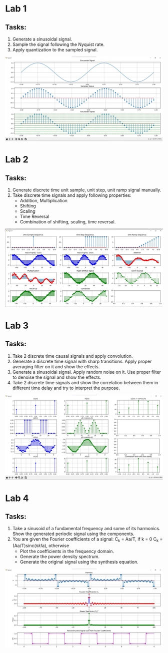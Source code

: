 # Lab 1
## Tasks: 
1. Generate a sinusoidal signal. 
2. Sample the signal following the Nyquist rate. 
3. Apply quantization to the sampled signal.

![Lab1](https://github.com/Tanvir-Mahamood/Digital-Signal-Processing/blob/main/Screenshots/L1.jpg)

# Lab 2
## Tasks: 
1. Generate discrete time unit sample, unit step, unit ramp signal manually. 
2. Take discrete time signals and apply following properties: 
   - Addition, Multiplication 
   - Shifting 
   - Scaling 
   - Time Reversal  
   - Combination of shifting, scaling, time reversal. 

![Lab 2](https://github.com/Tanvir-Mahamood/Digital-Signal-Processing/blob/main/Screenshots/L2.jpg)

# Lab 3
## Tasks: 
1. Take 2 discrete time causal signals and apply convolution. 
2. Generate a discrete time signal with sharp transitions. Apply proper averaging filter on it 
and show the effects. 
3. Generate a sinusoidal signal. Apply random noise on it. Use proper filter to denoise the 
signal and show the effects. 
4. Take 2 discrete time signals and show the correlation between them in different time 
delay and try to interpret the purpose.

![Lab 3](https://github.com/Tanvir-Mahamood/Digital-Signal-Processing/blob/main/Screenshots/L3.jpg)

# Lab 4
## Tasks: 
1. Take a sinusoid of a fundamental frequency and some of its harmonics. Show the 
generated periodic signal using the components. 
2. You are given the Fourier coefficients of a signal: 
   C<sub>k</sub> = Aa/T, if k = 0
   C<sub>k</sub> = (Aa/T)sinc(𝜋𝑘𝑓a), otherwise
   - Plot the coefficients in the frequency domain.  
   - Generate the power density spectrum. 
   - Generate the original signal using the synthesis equation.

![Lab 4](https://github.com/Tanvir-Mahamood/Digital-Signal-Processing/blob/main/Screenshots/L4.jpg)




